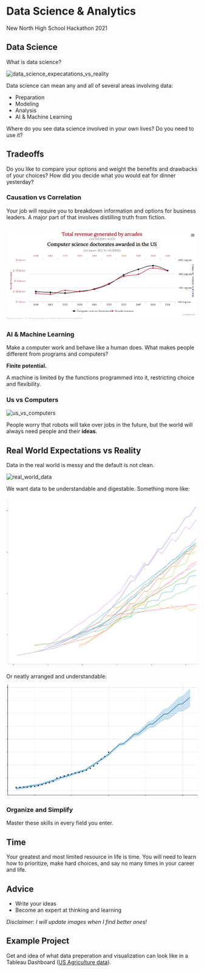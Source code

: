 # Data Science & Analytics

New North High School Hackathon 2021

## Data Science

What is data science?

![data_science_expecatations_vs_reality](https://pbs.twimg.com/media/EOo65meXsAEY6jT.jpg)


Data science can mean any and all of several areas involving data:

* Preparation
* Modeling
* Analysis
* AI & Machine Learning

 Where do you see data science involved in your own lives? Do you need to use it?

## Tradeoffs

Do you like to compare your options and weight the benefits and drawbacks of your choices? How did you decide what you would eat for dinner yesterday?

### Causation vs Correlation

Your job will require you to breakdown information and options for business leaders. A major part of that involves distilling truth from fiction.

[![correlations_vs_causation](images/causation_vs_correlation_example.png)](http://www.tylervigen.com/spurious-correlations)

### AI & Machine Learning

Make a computer work and behave like a human does. What makes people different from programs and computers?

**Finite potential.**

A machine is limited by the functions programmed into it, restricting choice and flexibility.

### Us vs Computers

![us_vs_computers](https://miro.medium.com/max/1200/1*2jlpQ7KPVMgZLVOqoFIxoQ.png)

People worry that robots will take over jobs in the future, but the world will always need people and their **ideas**.

## Real World Expectations vs Reality

Data in the real world is messy and the default is not clean.

![real_world_data](https://1.bp.blogspot.com/-iEy-V8D3zaE/WbOJqwA1x-I/AAAAAAAAGak/Dq83E8c_FrcXGXsVSMe6Que0UqhMA_mHgCLcBGAs/s1600/FTSE%2B100%2B%2528DFB%2529.png)

We want data to be understandable and digestable. Something more like:

![slightly_cleaner_reality](images/data_reality_slightly_cleaner.png)

Or neatly arranged and understandable:

![simpler_reality](images/data_reality_simpler.png)

### Organize and Simplify

Master these skills in every field you enter.

## Time

Your greatest and most limited resource in life is time. You will need to learn how to prioritize, make hard choices, and say no many times in your career and life.

## Advice

* Write your ideas
* Become an expert at thinking and learning

_Disclaimer: I will update images when I find better ones!_

## Example Project

Get and idea of what data preperation and visualization can look like in a Tableau Dashboard ([US Agriculture data](https://github.com/mklim26/us-agriculture)).
